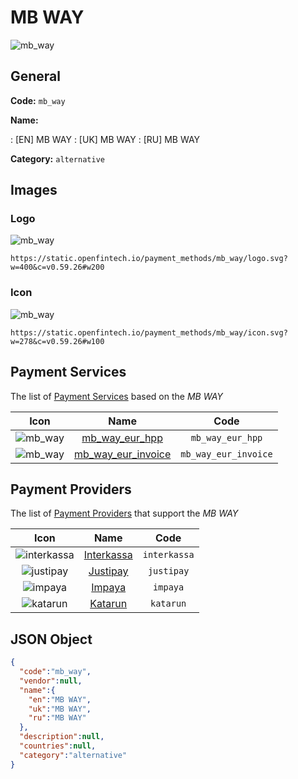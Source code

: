 
# MB WAY 
![mb_way](https://static.openfintech.io/payment_methods/mb_way/logo.svg?w=400&c=v0.59.26#w200)  

## General 
**Code:** `mb_way` 
 
**Name:** 
 
:	[EN] MB WAY 
:	[UK] MB WAY 
:	[RU] MB WAY 
 
**Category:** `alternative` 
 

## Images 

### Logo 
![mb_way](https://static.openfintech.io/payment_methods/mb_way/logo.svg?w=400&c=v0.59.26#w200)  

```
https://static.openfintech.io/payment_methods/mb_way/logo.svg?w=400&c=v0.59.26#w200
```  

### Icon 
![mb_way](https://static.openfintech.io/payment_methods/mb_way/icon.svg?w=278&c=v0.59.26#w100)  

```
https://static.openfintech.io/payment_methods/mb_way/icon.svg?w=278&c=v0.59.26#w100
```  

## Payment Services 
 
The list of [Payment Services](/payment-services/) based on the _MB WAY_ 

|Icon|Name|Code| 
|:---:|:---:|:---:| 
|![mb_way](https://static.openfintech.io/payment_methods/mb_way/icon.svg?w=278&c=v0.59.26#w100) |[mb_way_eur_hpp](/payment-services/mb_way_eur_hpp/)|`mb_way_eur_hpp`| 
|![mb_way](https://static.openfintech.io/payment_methods/mb_way/icon.svg?w=278&c=v0.59.26#w100) |[mb_way_eur_invoice](/payment-services/mb_way_eur_invoice/)|`mb_way_eur_invoice`| 
 

## Payment Providers 
 
The list of [Payment Providers](/payment-providers/) that support the _MB WAY_ 

|Icon|Name|Code| 
|:---:|:---:|:---:| 
|![interkassa](https://static.openfintech.io/payment_providers/interkassa/icon.svg?w=278&c=v0.59.26#w100) |[Interkassa](/payment-providers/interkassa/)|`interkassa`| 
|![justipay](https://static.openfintech.io/payment_providers/justipay/icon.png?w=278&c=v0.59.26#w100) |[Justipay](/payment-providers/justipay/)|`justipay`| 
|![impaya](https://static.openfintech.io/payment_providers/impaya/icon.png?w=278&c=v0.59.26#w100) |[Impaya](/payment-providers/impaya/)|`impaya`| 
|![katarun](https://static.openfintech.io/payment_providers/katarun/icon.png?w=278&c=v0.59.26#w100) |[Katarun](/payment-providers/katarun/)|`katarun`| 
 

## JSON Object 

```json
{
  "code":"mb_way",
  "vendor":null,
  "name":{
    "en":"MB WAY",
    "uk":"MB WAY",
    "ru":"MB WAY"
  },
  "description":null,
  "countries":null,
  "category":"alternative"
}
```  

